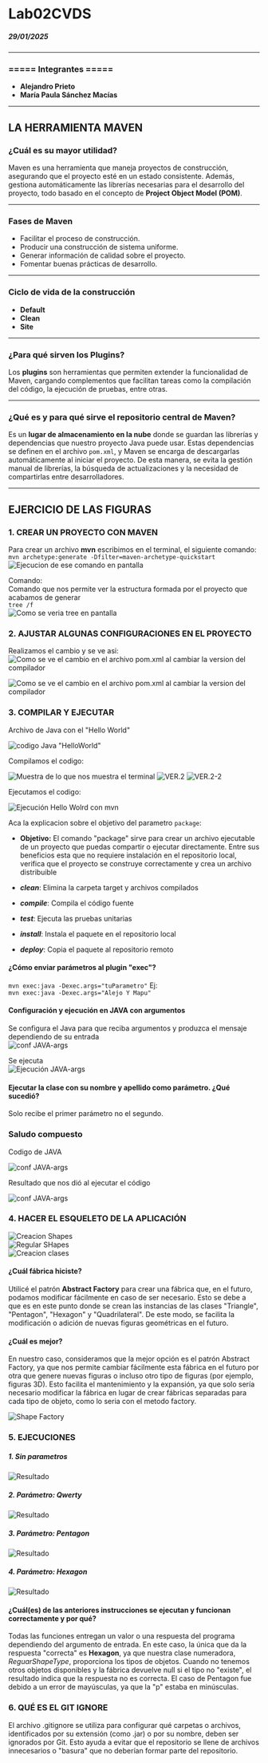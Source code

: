 
# Lab02CVDS  
##### 29/01/2025  

---

### ===== Integrantes =====  
- **Alejandro Prieto**  
- **María Paula Sánchez Macías**

---
## LA HERRAMIENTA MAVEN
### ¿Cuál es su mayor utilidad?  
Maven es una herramienta que maneja proyectos de construcción, asegurando que el proyecto esté en un estado consistente. Además, gestiona automáticamente las librerías necesarias para el desarrollo del proyecto, todo basado en el concepto de **Project Object Model (POM)**.

---

### Fases de Maven
- Facilitar el proceso de construcción.
- Producir una construcción de sistema uniforme.
- Generar información de calidad sobre el proyecto.
- Fomentar buenas prácticas de desarrollo.

---

### Ciclo de vida de la construcción
- **Default**  
- **Clean**  
- **Site**

---

### ¿Para qué sirven los Plugins?  
Los **plugins** son herramientas que permiten extender la funcionalidad de Maven, cargando complementos que facilitan tareas como la compilación del código, la ejecución de pruebas, entre otras.

---

### ¿Qué es y para qué sirve el repositorio central de Maven?  
Es un **lugar de almacenamiento en la nube** donde se guardan las librerías y dependencias que nuestro proyecto Java puede usar. Estas dependencias se definen en el archivo `pom.xml`, y Maven se encarga de descargarlas automáticamente al iniciar el proyecto. De esta manera, se evita la gestión manual de librerías, la búsqueda de actualizaciones y la necesidad de compartirlas entre desarrolladores.

---

## EJERCICIO DE LAS FIGURAS
### 1. CREAR UN PROYECTO CON MAVEN
Para crear un archivo **mvn** escribimos en el terminal, el siguiente comando:  
`mvn archetype:generate -Dfilter=maven-archetype-quickstart`    
![Ejecucion de ese comando en pantalla](https://github.com/hakki17/Lab02CVDS/blob/main/img/1.%20Ejecutar%20Comando.png)

Comando:   
Comando que nos permite ver la estructura formada por el proyecto que acabamos de generar   
`tree /f`  
![Como se veria tree en pantalla](https://github.com/hakki17/Lab02CVDS/blob/main/img/1.2.%20Tree.png)

### 2. AJUSTAR ALGUNAS CONFIGURACIONES EN EL PROYECTO
Realizamos el cambio y se ve asi:  
![Como se ve el cambio en el archivo pom.xml al cambiar la version del compilador](https://github.com/hakki17/Lab02CVDS/blob/main/img/2.%20Cambiar%20version%20compilador.png)

![Como se ve el cambio en el archivo pom.xml al cambiar la version del compilador](https://github.com/hakki17/Lab02CVDS/blob/main/img/2.1%20cambiar%20compilador%20mvn.png)

### 3. COMPILAR Y EJECUTAR
Archivo de Java con el "Hello World"

![codigo Java "HelloWorld"](https://github.com/hakki17/Lab02CVDS/blob/main/img/3.3.%20HelloWorldJAVA.png)

Compilamos el codigo: 

![Muestra de lo que nos muestra el terminal](https://github.com/hakki17/Lab02CVDS/blob/main/img/3.4.%20Compilar.png)
![VER.2](https://github.com/hakki17/Lab02CVDS/blob/main/img/3.5.%20mvn-Upackage.png)
![VER.2-2](https://github.com/hakki17/Lab02CVDS/blob/main/img/3.6.1%20mvn-Upackage2.png)

Ejecutamos el codigo:

![Ejecución Hello Wolrd con mvn](https://github.com/hakki17/Lab02CVDS/blob/main/img/3.7.%20EjecutarMVN.png)

Aca la explicacion sobre el objetivo del parametro `package`:  
- **Objetivo:** El comando "package" sirve para crear un archivo ejecutable de un proyecto que puedas compartir o ejecutar directamente. Entre sus beneficios esta que no requiere instalación en el repositorio local, verifica que el proyecto se construye correctamente y crea un archivo distribuible

- ***clean***: Elimina la carpeta target y archivos compilados
- ***compile***: Compila el código fuente
- ***test***: Ejecuta las pruebas unitarias
- ***install***: Instala el paquete en el repositorio local
- ***deploy***: Copia el paquete al repositorio remoto

#### ¿Cómo enviar parámetros al plugin "exec"?
`mvn exec:java -Dexec.args="tuParametro"`
Ej:  
`mvn exec:java -Dexec.args="Alejo Y Mapu"`

#### Configuración y ejecución en JAVA con argumentos
Se configura el Java para que reciba argumentos y produzca el mensaje dependiendo de su entrada  
![conf JAVA-args](https://github.com/hakki17/Lab02CVDS/blob/main/img/3.8.%20Java%20ARGS.png)

Se ejecuta  
![Ejecución JAVA-args](https://github.com/hakki17/Lab02CVDS/blob/main/img/3.9%20resultado%20JAVA-args.png)


#### Ejecutar la clase con su nombre y apellido como parámetro. ¿Qué sucedió?
Solo recibe el primer parámetro no el segundo.

### Saludo compuesto
Codigo de JAVA  

![conf JAVA-args](https://github.com/hakki17/Lab02CVDS/blob/main/img/3.10.%20JAVA%20compuesta.png)

Resultado que nos dió al ejecutar el código  

![conf JAVA-args](https://github.com/hakki17/Lab02CVDS/blob/main/img/3.10%20resultado%20JAVA%20compuesta.png)

### 4. HACER EL ESQUELETO DE LA APLICACIÓN  
![Creacion Shapes](https://github.com/hakki17/Lab02CVDS/blob/main/img/4.1%20Creacion%20Shapes.png)  
![Regular SHapes](https://github.com/hakki17/Lab02CVDS/blob/main/img/4.2%20Regular%20shapes.png)  
![Creacion clases](https://github.com/hakki17/Lab02CVDS/blob/main/img/4.3%20Creacion%20Clases.png)    
#### **¿Cuál fábrica hiciste?**  
Utilicé el patrón **Abstract Factory** para crear una fábrica que, en el futuro, podamos modificar fácilmente en caso de ser necesario. Esto se debe a que es en este punto donde se crean las instancias de las clases "Triangle", "Pentagon", "Hexagon" y "Quadrilateral". De este modo, se facilita la modificación o adición de nuevas figuras geométricas en el futuro.

#### **¿Cuál es mejor?**  
En nuestro caso, consideramos que la mejor opción es el patrón Abstract Factory, ya que nos permite cambiar fácilmente esta fábrica en el futuro por otra que genere nuevas figuras o incluso otro tipo de figuras (por ejemplo, figuras 3D). Esto facilita el mantenimiento y la expansión, ya que solo sería necesario modificar la fábrica en lugar de crear fábricas separadas para cada tipo de objeto, como lo seria con el metodo factory.

![Shape Factory](https://github.com/hakki17/Lab02CVDS/blob/main/img/4.4%20Shape%20Factory.png)  

### 5. EJECUCIONES
##### 1. **Sin parametros**  
![Resultado]()
##### 2. **Parámetro: Qwerty**  
![Resultado]()
##### 3. **Parámetro: Pentagon**  
![Resultado]()
##### 4. **Parámetro: Hexagon**  
![Resultado]()

#### **¿Cuál(es) de las anteriores instrucciones se ejecutan y funcionan correctamente y por qué?**  
Todas las funciones entregan un valor o una respuesta del programa dependiendo del argumento de entrada. En este caso, la única que da la respuesta "correcta" es **Hexagon**, ya que nuestra clase numeradora, *ReguarShapeType*, proporciona los tipos de objetos. Cuando no tenemos otros objetos disponibles y la fábrica devuelve null si el tipo no "existe", el resultado indica que la respuesta no es correcta. El caso de Pentagon fue debido a un error de mayúsculas, ya que la "p" estaba en minúsculas.

### 6. QUÉ ES EL GIT IGNORE
El archivo .gitignore se utiliza para configurar qué carpetas o archivos, identificados por su extensión (como .jar) o por su nombre, deben ser ignorados por Git. Esto ayuda a evitar que el repositorio se llene de archivos innecesarios o "basura" que no deberían formar parte del repositorio.